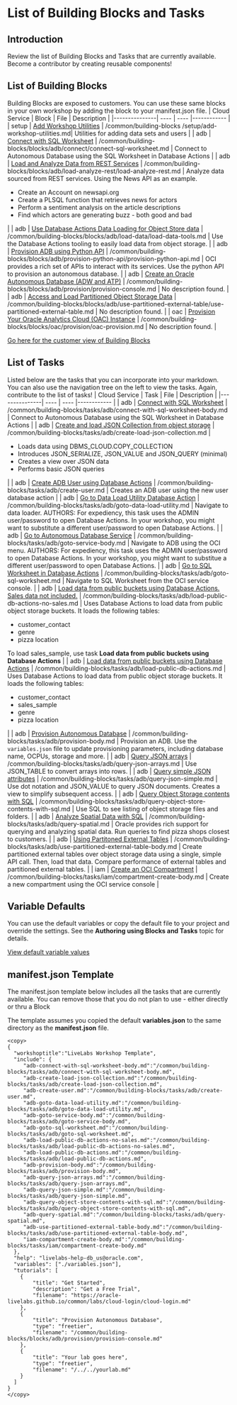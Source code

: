 # List of Building Blocks and Tasks
## Introduction

Review the list of Building Blocks and Tasks that are currently available. Become a contributor by creating reusable components!
## List of Building Blocks

Building Blocks are exposed to customers. You can use these same blocks in your own workshop by adding the block to your manifest.json file.
| Cloud Service | Block |  File | Description |
|---------------| ---- |  ---- |------------ |
| setup | [Add Workshop Utilities](/common/building-blocks/workshop/freetier/index.html?lab=add-workshop-utilities) |  /common/building-blocks /setup/add-workshop-utilities.md| Utilities for adding data sets and users |
| adb | [Connect with SQL Worksheet](/common/building-blocks/workshop/freetier/index.html?lab=connect-sql-worksheet.md) | /common/building-blocks/blocks/adb/connect/connect-sql-worksheet.md | Connect to Autonomous Database using the SQL Worksheet in Database Actions |
| adb | [Load and Analyze Data from REST Services](/common/building-blocks/workshop/freetier/index.html?lab=load-analyze-rest.md) | /common/building-blocks/blocks/adb/load-analyze-rest/load-analyze-rest.md | Analyze data sourced from REST services. Using the News API as an example.<ul><li>Create an Account on newsapi.org</li><li>Create a PLSQL function that retrieves news for actors</li><li>Perform a sentiment analysis on the article descriptions</li><li>Find which actors are generating buzz - both good and bad</li></ul> |
| adb | [Use Database Actions Data Loading for Object Store data](/common/building-blocks/workshop/freetier/index.html?lab=load-data-tools.md) | /common/building-blocks/blocks/adb/load-data/load-data-tools.md | Use the Database Actions tooling to easily load data from object storage. |
| adb | [Provision ADB using Python API](/common/building-blocks/workshop/freetier/index.html?lab=provision-python-api.md) | /common/building-blocks/blocks/adb/provision-python-api/provision-python-api.md | OCI provides a rich set of APIs to interact with its services. Use the python API to provision an autonomous database. |
| adb | [Create an Oracle Autonomous Database (ADW and ATP)](/common/building-blocks/workshop/freetier/index.html?lab=provision-console.md) | /common/building-blocks/blocks/adb/provision/provision-console.md | No description found. |
| adb | [Access and Load Partitioned Object Storage Data](/common/building-blocks/workshop/freetier/index.html?lab=use-partitioned-external-table.md) | /common/building-blocks/blocks/adb/use-partitioned-external-table/use-partitioned-external-table.md | No description found. |
| oac | [Provision Your Oracle Analytics Cloud (OAC) Instance](/common/building-blocks/workshop/freetier/index.html?lab=oac-provision.md) | /common/building-blocks/blocks/oac/provision/oac-provision.md | No description found. |

[Go here for the customer view of Building Blocks](/building-blocks/workshop/freetier/index.html)
## List of Tasks

Listed below are the tasks that you can incorporate into your markdown. You can also use the navigation tree on the left to view the tasks. Again, contribute to the list of tasks!
| Cloud Service | Task |  File | Description |
|---------------| ---- |  ---- |------------ |
| adb | [Connect with SQL Worksheet](/common/building-blocks/how-to-author-with-blocks/workshop/index.html?lab=adb#ConnectwithSQLWorksheet) | /common/building-blocks/tasks/adb/connect-with-sql-worksheet-body.md | Connect to Autonomous Database using the SQL Worksheet in Database Actions |
| adb | [Create and load JSON Collection from object storage](/common/building-blocks/how-to-author-with-blocks/workshop/index.html?lab=adb#CreateandloadJSONCollectionfromobjectstorage) | /common/building-blocks/tasks/adb/create-load-json-collection.md | <ul><li>Loads data using DBMS&lowbar;CLOUD.COPY&lowbar;COLLECTION</li><li>Introduces JSON&lowbar;SERIALIZE, JSON&lowbar;VALUE and JSON&lowbar;QUERY (minimal)</li><li>Creates a view over JSON data</li><li>Performs basic JSON queries</li></ul> |
| adb | [Create ADB User using Database Actions](/common/building-blocks/how-to-author-with-blocks/workshop/index.html?lab=adb#CreateADBUserusingDatabaseActions) | /common/building-blocks/tasks/adb/create-user.md | Creates an ADB user using the new user database action |
| adb | [Go to Data Load Utility Database Action](/common/building-blocks/how-to-author-with-blocks/workshop/index.html?lab=adb#GotoDataLoadUtilityDatabaseAction) | /common/building-blocks/tasks/adb/goto-data-load-utility.md | Navigate to data loader. AUTHORS: For expediency, this task uses the ADMIN user/password to open Database Actions. In your workshop, you might want to substitute a different user/password to open Database Actions. |
| adb | [Go to Autonomous Database Service](/common/building-blocks/how-to-author-with-blocks/workshop/index.html?lab=adb#GotoAutonomousDatabaseService) | /common/building-blocks/tasks/adb/goto-service-body.md | Navigate to ADB using the OCI menu. AUTHORS: For expediency, this task uses the ADMIN user/password to open Database Actions. In your workshop, you might want to substitue a different user/password to open Database Actions. |
| adb | [Go to SQL Worksheet in Database Actions](/common/building-blocks/how-to-author-with-blocks/workshop/index.html?lab=adb#GotoSQLWorksheetinDatabaseActions) | /common/building-blocks/tasks/adb/goto-sql-worksheet.md | Navigate to SQL Worksheet from the OCI service console.  |
| adb | [Load data from public buckets using Database Actions. Sales data not included.](/common/building-blocks/how-to-author-with-blocks/workshop/index.html?lab=adb#LoaddatafrompublicbucketsusingDatabaseActionsSalesdatanotincluded) | /common/building-blocks/tasks/adb/load-public-db-actions-no-sales.md | Uses Database Actions to load data from public object storage buckets. It loads the following tables:<ul><li>customer&lowbar;contact</li><li>genre</li><li>pizza location</li></ul><p>To load sales&lowbar;sample, use task **Load data from public buckets using Database Actions** |
| adb | [Load data from public buckets using Database Actions](/common/building-blocks/how-to-author-with-blocks/workshop/index.html?lab=adb#LoaddatafrompublicbucketsusingDatabaseActions) | /common/building-blocks/tasks/adb/load-public-db-actions.md | Uses Database Actions to load data from public object storage buckets. It loads the following tables:<ul><li>customer&lowbar;contact</li><li>sales&lowbar;sample</li><li>genre</li><li>pizza location</li></ul> |
| adb | [Provision Autonomous Database](/common/building-blocks/how-to-author-with-blocks/workshop/index.html?lab=adb#ProvisionAutonomousDatabase) | /common/building-blocks/tasks/adb/provision-body.md | Provision an ADB. Use the `variables.json` file to update provisioning parameters, including database name, OCPUs, storage and more. |
| adb | [Query JSON arrays](/common/building-blocks/how-to-author-with-blocks/workshop/index.html?lab=adb#QueryJSONarrays) | /common/building-blocks/tasks/adb/query-json-arrays.md | Use JSON&lowbar;TABLE to convert arrays into rows. |
| adb | [Query simple JSON attributes](/common/building-blocks/how-to-author-with-blocks/workshop/index.html?lab=adb#QuerysimpleJSONattributes) | /common/building-blocks/tasks/adb/query-json-simple.md | Use dot notation and JSON&lowbar;VALUE to query JSON documents. Creates a view to simplify subsequent access. |
| adb | [Query Object Storage contents with SQL](/common/building-blocks/how-to-author-with-blocks/workshop/index.html?lab=adb#QueryObjectStoragecontentswithSQL) | /common/building-blocks/tasks/adb/query-object-store-contents-with-sql.md | Use SQL to see listing of object storage files and folders. |
| adb | [Analyze Spatial Data with SQL](/common/building-blocks/how-to-author-with-blocks/workshop/index.html?lab=adb#AnalyzeSpatialDatawithSQL) | /common/building-blocks/tasks/adb/query-spatial.md | Oracle provides rich support for querying and analyzing spatial data. Run queries to find pizza shops closest to customers. |
| adb | [Using Partitoned External Tables](/common/building-blocks/how-to-author-with-blocks/workshop/index.html?lab=adb#UsingPartitonedExternalTables) | /common/building-blocks/tasks/adb/use-partitioned-external-table-body.md | Create partitioned external tables over object storage data using a single, simple API call. Then, load that data. Compare performance of external tables and partitioned external tables. |
| iam | [Create an OCI Compartment](/common/building-blocks/how-to-author-with-blocks/workshop/index.html?lab=iam#CreateanOCICompartment) | /common/building-blocks/tasks/iam/compartment-create-body.md | Create a new compartment using the OCI service console |

## Variable Defaults
You can use the default variables or copy the default file to your project and override the settings. See the **Authoring using Blocks and Tasks** topic for details.

[View default variable values](/common/building-blocks/variables/variables.json)


## manifest.json Template
The manifest.json template below includes all the tasks that are currently available. You can remove those that you do not plan to use - either directly or thru a Block

The template assumes you copied the default **variables.json** to the same directory as the **manifest.json** file.

```
<copy>
{
  "workshoptitle":"LiveLabs Workshop Template",
  "include": {
     "adb-connect-with-sql-worksheet-body.md":"/common/building-blocks/tasks/adb/connect-with-sql-worksheet-body.md",
     "adb-create-load-json-collection.md":"/common/building-blocks/tasks/adb/create-load-json-collection.md",
     "adb-create-user.md":"/common/building-blocks/tasks/adb/create-user.md",
     "adb-goto-data-load-utility.md":"/common/building-blocks/tasks/adb/goto-data-load-utility.md",
     "adb-goto-service-body.md":"/common/building-blocks/tasks/adb/goto-service-body.md",
     "adb-goto-sql-worksheet.md":"/common/building-blocks/tasks/adb/goto-sql-worksheet.md",
     "adb-load-public-db-actions-no-sales.md":"/common/building-blocks/tasks/adb/load-public-db-actions-no-sales.md",
     "adb-load-public-db-actions.md":"/common/building-blocks/tasks/adb/load-public-db-actions.md",
     "adb-provision-body.md":"/common/building-blocks/tasks/adb/provision-body.md",
     "adb-query-json-arrays.md":"/common/building-blocks/tasks/adb/query-json-arrays.md",
     "adb-query-json-simple.md":"/common/building-blocks/tasks/adb/query-json-simple.md",
     "adb-query-object-store-contents-with-sql.md":"/common/building-blocks/tasks/adb/query-object-store-contents-with-sql.md",
     "adb-query-spatial.md":"/common/building-blocks/tasks/adb/query-spatial.md",
     "adb-use-partitioned-external-table-body.md":"/common/building-blocks/tasks/adb/use-partitioned-external-table-body.md",
     "iam-compartment-create-body.md":"/common/building-blocks/tasks/iam/compartment-create-body.md"
  },
  "help": "livelabs-help-db_us@oracle.com",
  "variables": ["./variables.json"],
  "tutorials": [  
    {
        "title": "Get Started",
        "description": "Get a Free Trial",
        "filename": "https://oracle-livelabs.github.io/common/labs/cloud-login/cloud-login.md"
    },
    {
        "title": "Provision Autonomous Database",
        "type": "freetier",
        "filename": "/common/building-blocks/blocks/adb/provision/provision-console.md"
    },
    {
        "title": "Your lab goes here",
        "type": "freetier",
        "filename": "/../../yourlab.md"
    }
  ]
}
</copy>
```